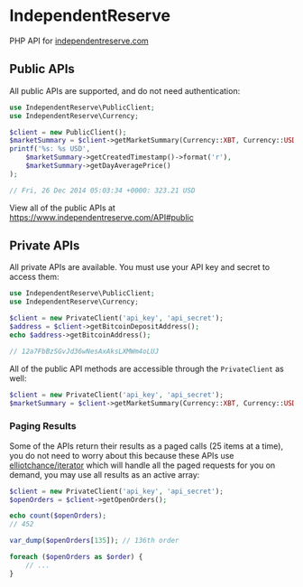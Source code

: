 IndependentReserve
==================

PHP API for [independentreserve.com](https://www.independentreserve.com)

Public APIs
-----------

All public APIs are supported, and do not need authentication:

```php
use IndependentReserve\PublicClient;
use IndependentReserve\Currency;

$client = new PublicClient();
$marketSummary = $client->getMarketSummary(Currency::XBT, Currency::USD);
printf('%s: %s USD',
    $marketSummary->getCreatedTimestamp()->format('r'),
    $marketSummary->getDayAveragePrice()
);

// Fri, 26 Dec 2014 05:03:34 +0000: 323.21 USD
```

View all of the public APIs at https://www.independentreserve.com/API#public

Private APIs
------------

All private APIs are available. You must use your API key and secret to access them:

```php
use IndependentReserve\PublicClient;
use IndependentReserve\Currency;

$client = new PrivateClient('api_key', 'api_secret');
$address = $client->getBitcoinDepositAddress();
echo $address->getBitcoinAddress();

// 12a7FbBzSGvJd36wNesAxAksLXMWm4oLUJ
```

All of the public API methods are accessible through the `PrivateClient` as well:

```php
$client = new PrivateClient('api_key', 'api_secret');
$marketSummary = $client->getMarketSummary(Currency::XBT, Currency::USD);
```

### Paging Results

Some of the APIs return their results as a paged calls (25 items at a time), you do not need to
worry about this because these APIs use
[elliotchance/iterator](https://github.com/elliotchance/iterator) which will handle all the paged
requests for you on demand, you may use all results as an active array:

```php
$client = new PrivateClient('api_key', 'api_secret');
$openOrders = $client->getOpenOrders();

echo count($openOrders);
// 452

var_dump($openOrders[135]); // 136th order

foreach ($openOrders as $order) {
    // ...
}
```
